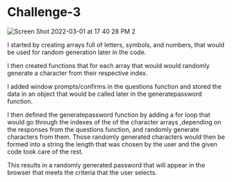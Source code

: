# Challenge-3

![Screen Shot 2022-03-01 at 17 40 28 PM  2](https://user-images.githubusercontent.com/96930257/156278421-244f556a-8df8-406e-8b60-ec94549e98c6.png)

I started by creating arrays full of letters, symbols, and numbers, that would be used for random generation later in the code.

I then created functions that for each array that would would randomly generate a character from their respective index.

I added window prompts/confirms in the questions function and stored the data in an object that would be called later in the generatepassword function.

I then defined the generatepassword function by adding a for loop that would go through the indexes of the of the character arrays ,depending on the responses from the questions function, and randomly generate characters from them. Those randomly generated characters would then be formed into a string the length that was chosen by the user and the given code took care of the rest.

This results in a randomly generated password that will appear in the browser that meets the criteria that the user selects.



